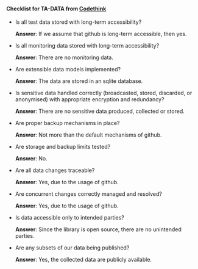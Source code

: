 #### Checklist for TA-DATA from [Codethink](https://codethinklabs.gitlab.io/trustable/trustable/print_page.html)

* Is all test data stored with long-term accessibility?

    **Answer**:  If we assume that github is long-term accessible, then yes.

* Is all monitoring data stored with long-term accessibility?

    **Answer**:  There are no monitoring data.

* Are extensible data models implemented?

    **Answer**:  The data are stored in an sqlite database.

* Is sensitive data handled correctly (broadcasted, stored, discarded, or anonymised) with appropriate encryption and redundancy?

    **Answer**:  There are no sensitive data produced, collected or stored.

* Are proper backup mechanisms in place?

    **Answer**:  Not more than the default mechanisms of github.

* Are storage and backup limits tested?

    **Answer**:  No.

* Are all data changes traceable? 

    **Answer**:  Yes, due to the usage of github.

* Are concurrent changes correctly managed and resolved? 

    **Answer**:  Yes, due to the usage of github.

* Is data accessible only to intended parties?

    **Answer**:  Since the library is open source, there are no unintended parties.

* Are any subsets of our data being published?

    **Answer**:  Yes, the collected data are publicly available.
